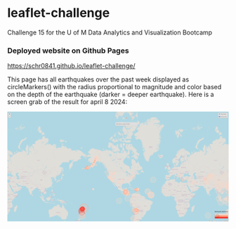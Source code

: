 # leaflet-challenge
Challenge 15 for the U of M Data Analytics and Visualization Bootcamp


### Deployed website on Github Pages
https://schr0841.github.io/leaflet-challenge/

This page has all earthquakes over the past week displayed as circleMarkers() with the radius proportional to magnitude and color based on the depth of the earthquake (darker = deeper earthquake). Here is a screen grab of the result for april 8 2024:


![screenshot](https://github.com/schr0841/leaflet-challenge/blob/main/static_image_4.8.2024.png)
